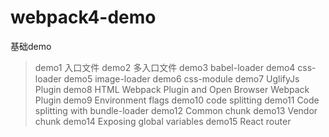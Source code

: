 # webpack4-demo
基础demo
>demo1  入口文件
>demo2  多入口文件
>demo3   babel-loader
>demo4   css-loader
>demo5   image-loader
>demo6   css-module
>demo7   UglifyJs Plugin
>demo8   HTML Webpack Plugin and Open Browser Webpack Plugin
>demo9   Environment flags
>demo10  code splitting 
>demo11  Code splitting with bundle-loader
>demo12  Common chunk
>demo13  Vendor chunk
>demo14  Exposing global variables
>demo15  React router
